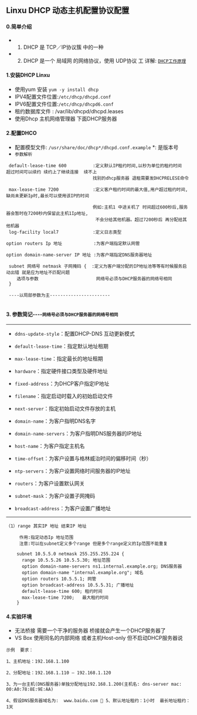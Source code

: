 Linxu DHCP 动态主机配置协议配置
---
#### 0.简单介绍
* 1. DHCP 是 TCP／IP协议簇 中的一种  
* 2. DHCP 是一个 局域网 的网络协议，使用 UDP协议 工
详解: [`DHCP工作原理`](https://www.cnblogs.com/happygirl-zjj/p/5976526.html)
#### 1.安装DHCP Linxu
* 使用yum 安装 `yum -y install dhcp`
* IPV4配置文件位置:`/etc/dhcp/dhcpd.conf` 
* IPV6配置文件位置:`/etc/dhcp/dhcpd6.conf` 
* 租约数据库文件  : /var/lib/dhcpd/dhcpd.leases
* 使用Dhcp 主机网络管理器 下面DHCP服务器 
#### 2.配置DHCO
* 配置模型文件: `/usr/share/doc/dhcp*/dhcpd.conf.example`  *: 是版本号
* `参数解析 `
```shell
 default-lease-time 600          :定义默认IP租约时间,以秒为单位的租约时间  超过时间可以续约 续约上了继续连接  续不上
                                 找别的dhcp服务器 退租需要发DHCPRELESE命令
 
 max-lease-time 7200             :定义客户租约时间的最大值,用户超过租约时间,缺尚未更新Ip时,最长可以使用该IP的时间
 
                                 例如:主机1 中途关机了 时间超过600秒后,服务器会暂时在7200秒内保留此主机1Ip地址,
                                  不会分给其他机器。超过7200秒后 再分配给其他机器
 log-facility local7             :定义日志类型
 
option routers Ip 地址            :为客户端指定默认网管

option domain-name-server IP 地址 :为客户端指定DNS服务器地址 

 subnet 网络号 netmask 子网掩码 {  :定义为客户端分配的IP地址池等等有时候服务启动出错 就是应为地址不匹配问题
    选项与参数                      网络号必须与DHCP服务器的网络号相同
 }
 
 ----以局部参数为主-----------------------
 
 ```
 #### 3. 参数简记----`网络号必须与DHCP服务器的网络号相同`
----
*  `ddns-update-style`：配置DHCP-DNS 互动更新模式 

* `default-lease-time`：指定默认地址租期 
 
* `max-lease-time`：指定最长的地址租期 
 
* `hardware`：指定硬件接口类型及硬件地址 
 
* `fixed-address`：为DHCP客户指定IP地址 
 
* `filename`：指定启动时载入的初始启动文件 
 
* `next-server`：指定初始启动文件存放的主机 
 
* `domain-name`：为客户指明DNS名字 

* `domain-name-servers`：为客户指明DNS服务器的IP地址 
 
* `host-name`：为客户指定主机名 
 
* `time-offset`：为客户设置与格林威治时间的偏移时间（秒） 
 
* `ntp-servers`：为客户设置网络时间服务器的IP地址 
 
* `routers`：为客户设置默认网关 
 
* `subnet-mask`：为客户设置子网掩码 
 
* `broadcast-address`：为客户设置广播地址 
---- 
```shell
（1）range 其实IP 地址 结束IP 地址

     作用:指定动态Ip 地址范围 
     注意:可以在subnet定义多个range 但是多个range定义的Ip范围不能重复
     
    subnet 10.5.5.0 netmask 255.255.255.224 {
      range 10.5.5.26 10.5.5.30; 地址范围
      option domain-name-servers ns1.internal.example.org; DNS服务器
      option domain-name "internal.example.org"; 域名
      option routers 10.5.5.1; 网管
      option broadcast-address 10.5.5.31; 广播地址
      default-lease-time 600; 租约时间
      max-lease-time 7200;   最大租约时间
    }
```
#### 4.实验环境 
* 无法桥接     需要一个干净的服务器  桥接就会产生一个DHCP服务器了
* VS Box 使用同名的内部网络 或者主机Host-only 但不启动DHCP服务器说
```
示例  要求：

1、主机地址：192.168.1.100 

2、分配地址：192.168.1.110 – 192.168.1.120 

3、为一台主机(DNS服务器)单独分配地址192.168.1.200(主机名: dns-server mac: 00:A0:78:8E:9E:AA) 

4、假设DNS服务器域名为:  www.baidu.com  5、默认地址租约：1小时  最长地址租约：1天 

```
